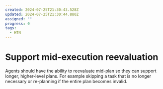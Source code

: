 ```yaml
---
created: 2024-07-25T21:30:43.528Z
updated: 2024-07-25T21:30:44.880Z
assigned: ""
progress: 0
tags:
  - HTN
---
```


# Support mid-execution reevaluation

Agents should have the ability to reevaluate mid-plan so they can support longer, higher-level plans. For example skipping a task that is no longer necessary or re-planning if the entire plan becomes invalid.
